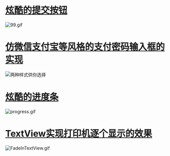 
# [**炫酷的提交按钮**](https://github.com/lygttpod/AndroidCustomView/blob/master/animation_button.md)
![99.gif](http://upload-images.jianshu.io/upload_images/2057501-0d1119721429bf71.gif?imageMogr2/auto-orient/strip)


# [**仿微信支付宝等风格的支付密码输入框的实现**](https://github.com/lygttpod/AndroidCustomView/blob/master/pay_psd_input_view.md)
![两种样式供你选择](http://upload-images.jianshu.io/upload_images/2057501-3ca764c315dcdea2.png?imageMogr2/auto-orient/strip%7CimageView2/2/w/320)

# [**炫酷的进度条**](https://github.com/lygttpod/AndroidCustomView/blob/master/progress.md)
![progress.gif](http://upload-images.jianshu.io/upload_images/2057501-615ad5fe97faf782.gif?imageMogr2/auto-orient/strip)

# [**TextView实现打印机逐个显示的效果**](http://www.jianshu.com/p/4d987769785c)
![FadeInTextView.gif](http://upload-images.jianshu.io/upload_images/2057501-a7a751b456b25494.gif?imageMogr2/auto-orient/strip)
